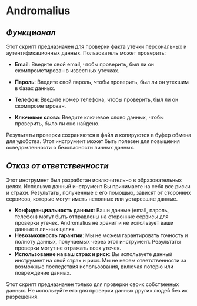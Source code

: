 # **Andromalius**




## _Функционал_

Этот скрипт предназначен для проверки факта утечки персональных и аутентификационных данных. Пользователь может проверить:

- **Email**: Введите свой email, чтобы проверить, был ли он скомпрометирован в известных утечках.
- **Пароль**: Введите свой пароль, чтобы проверить, был ли он утекшим в базах данных.

- **Телефон**: Введите номер телефона, чтобы проверить, был ли он скомпрометирован.
- **Ключевые слова**: Введите ключевое слово данных, чтобы проверить, было ли оно найдено.

Результаты проверки сохраняются в файл и копируются в буфер обмена для удобства. Этот инструмент может быть полезен для повышения осведомленности о безопасности личных данных.

## _Отказ от ответственности_

Этот инструмент был разработан исключительно в образовательных целях. Используя данный инструмент Вы принимаете на себя все риски и страхи. Результаты, полученные с его помощью, зависят от сторонних сервисов, которые могут иметь неполные или устаревшие данные.

- **Конфиденциальность данных**: Ваши данные (email, пароль, телефон) могут быть отправлены на сторонние сервисы для проверки утечек. Andromalius не хранит и не использует ваши данные в личных целях.
- **Невозможность гарантии**: Мы не можем гарантировать точность и полноту данных, получаемых через этот инструмент. Результаты проверки могут не отражать всех утечек.
- **Использование на ваш страх и риск**: Вы используете данный инструмент на свой страх и риск. Мы не несем ответственности за возможные последствия использования, включая потерю или повреждение данных.

Этот скрипт предназначен только для проверки своих собственных данных. Не используйте его для проверки данных других людей без их разрешения.

